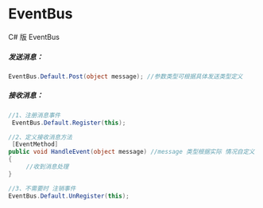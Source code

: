 # EventBus
C# 版 EventBus
##### 发送消息：
```C#
EventBus.Default.Post(object message); //参数类型可根据具体发送类型定义
```
##### 接收消息：
```C#
//1、注册消息事件
 EventBus.Default.Register(this);

//2、定义接收消息方法 
 [EventMethod]
public void HandleEvent(object message) //message 类型根据实际 情况自定义
{
     //收到消息处理
}

//3、不需要时 注销事件
EventBus.Default.UnRegister(this); 

```
